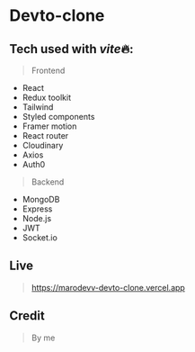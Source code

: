 # Devto-clone

## Tech used with *vite*🔥:

> Frontend

- React
- Redux toolkit
- Tailwind
- Styled components
- Framer motion
- React router
- Cloudinary
- Axios
- Auth0

> Backend

- MongoDB
- Express
- Node.js
- JWT
- Socket.io

## Live

> https://marodevv-devto-clone.vercel.app

## Credit

> By me
